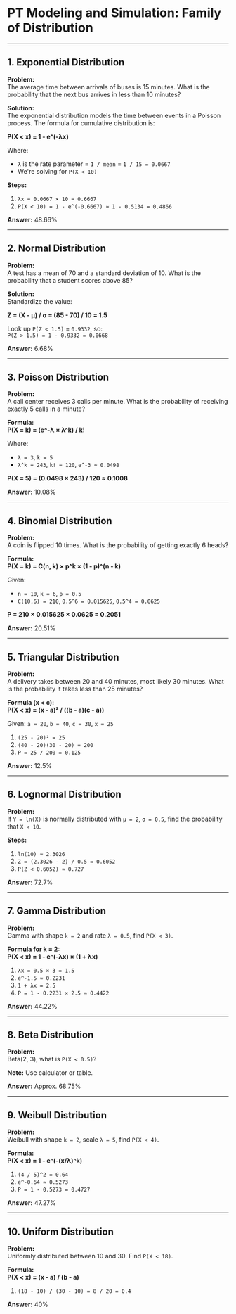 # PT Modeling and Simulation: Family of Distribution

---

## 1. Exponential Distribution

**Problem:**  
The average time between arrivals of buses is 15 minutes. What is the probability that the next bus arrives in less than 10 minutes?

**Solution:**  
The exponential distribution models the time between events in a Poisson process. The formula for cumulative distribution is:

**P(X < x) = 1 - e^(-λx)**

Where:  
- `λ` is the rate parameter = `1 / mean` = `1 / 15 = 0.0667`  
- We're solving for `P(X < 10)`

**Steps:**  
1. `λx = 0.0667 × 10 = 0.6667`  
2. `P(X < 10) = 1 - e^(-0.6667) ≈ 1 - 0.5134 = 0.4866`

**Answer:** 48.66%

---

## 2. Normal Distribution

**Problem:**  
A test has a mean of 70 and a standard deviation of 10. What is the probability that a student scores above 85?

**Solution:**  
Standardize the value:

**Z = (X - μ) / σ = (85 - 70) / 10 = 1.5**

Look up `P(Z < 1.5)` = `0.9332`, so:  
`P(Z > 1.5) = 1 - 0.9332 = 0.0668`

**Answer:** 6.68%

---

## 3. Poisson Distribution

**Problem:**  
A call center receives 3 calls per minute. What is the probability of receiving exactly 5 calls in a minute?

**Formula:**  
**P(X = k) = (e^-λ × λ^k) / k!**

Where:  
- `λ = 3`, `k = 5`  
- `λ^k = 243`, `k! = 120`, `e^-3 ≈ 0.0498`

**P(X = 5) = (0.0498 × 243) / 120 ≈ 0.1008**

**Answer:** 10.08%

---

## 4. Binomial Distribution

**Problem:**  
A coin is flipped 10 times. What is the probability of getting exactly 6 heads?

**Formula:**  
**P(X = k) = C(n, k) × p^k × (1 - p)^(n - k)**

Given:  
- `n = 10`, `k = 6`, `p = 0.5`  
- `C(10,6) = 210`, `0.5^6 = 0.015625`, `0.5^4 = 0.0625`

**P = 210 × 0.015625 × 0.0625 = 0.2051**

**Answer:** 20.51%

---

## 5. Triangular Distribution

**Problem:**  
A delivery takes between 20 and 40 minutes, most likely 30 minutes. What is the probability it takes less than 25 minutes?

**Formula (x < c):**  
**P(X < x) = (x - a)² / ((b - a)(c - a))**

Given: `a = 20`, `b = 40`, `c = 30`, `x = 25`

1. `(25 - 20)² = 25`  
2. `(40 - 20)(30 - 20) = 200`  
3. `P = 25 / 200 = 0.125`

**Answer:** 12.5%

---

## 6. Lognormal Distribution

**Problem:**  
If `Y = ln(X)` is normally distributed with `μ = 2`, `σ = 0.5`, find the probability that `X < 10`.

**Steps:**  
1. `ln(10) ≈ 2.3026`  
2. `Z = (2.3026 - 2) / 0.5 = 0.6052`  
3. `P(Z < 0.6052) ≈ 0.727`

**Answer:** 72.7%

---

## 7. Gamma Distribution

**Problem:**  
Gamma with shape `k = 2` and rate `λ = 0.5`, find `P(X < 3)`.

**Formula for k = 2:**  
**P(X < x) = 1 - e^(-λx) × (1 + λx)**

1. `λx = 0.5 × 3 = 1.5`  
2. `e^-1.5 ≈ 0.2231`  
3. `1 + λx = 2.5`  
4. `P = 1 - 0.2231 × 2.5 ≈ 0.4422`

**Answer:** 44.22%

---

## 8. Beta Distribution

**Problem:**  
Beta(2, 3), what is `P(X < 0.5)`?

**Note:** Use calculator or table.

**Answer:** Approx. 68.75%

---

## 9. Weibull Distribution

**Problem:**  
Weibull with shape `k = 2`, scale `λ = 5`, find `P(X < 4)`.

**Formula:**  
**P(X < x) = 1 - e^(-(x/λ)^k)**

1. `(4 / 5)^2 = 0.64`  
2. `e^-0.64 ≈ 0.5273`  
3. `P = 1 - 0.5273 = 0.4727`

**Answer:** 47.27%

---

## 10. Uniform Distribution

**Problem:**  
Uniformly distributed between 10 and 30. Find `P(X < 18)`.

**Formula:**  
**P(X < x) = (x - a) / (b - a)**

1. `(18 - 10) / (30 - 10) = 8 / 20 = 0.4`

**Answer:** 40%
